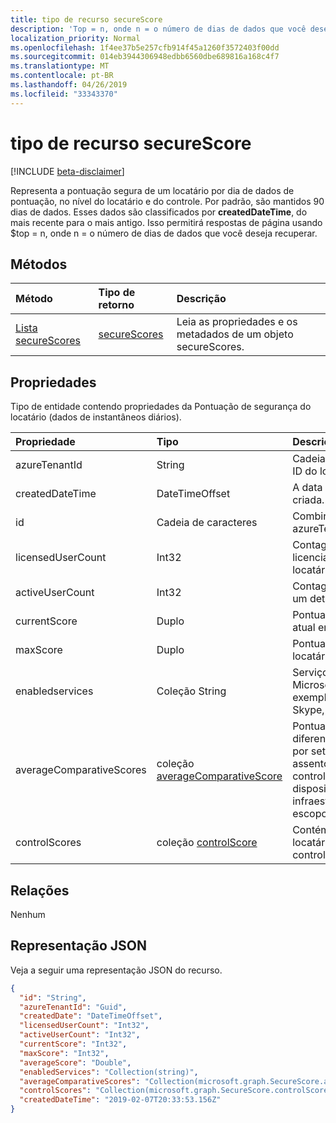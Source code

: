 ```yaml
---
title: tipo de recurso secureScore
description: 'Top = n, onde n = o número de dias de dados que você deseja recuperar. '
localization_priority: Normal
ms.openlocfilehash: 1f4ee37b5e257cfb914f45a1260f3572403f00dd
ms.sourcegitcommit: 014eb3944306948edbb6560dbe689816a168c4f7
ms.translationtype: MT
ms.contentlocale: pt-BR
ms.lasthandoff: 04/26/2019
ms.locfileid: "33343370"
---
```

# <a name="securescore-resource-type"></a>tipo de recurso secureScore

[!INCLUDE [beta-disclaimer](../../includes/beta-disclaimer.md)]

Representa a pontuação segura de um locatário por dia de dados de pontuação, no nível do locatário e do controle. Por padrão, são mantidos 90 dias de dados. Esses dados são classificados por **createdDateTime**, do mais recente para o mais antigo. Isso permitirá respostas de página usando $top = n, onde n = o número de dias de dados que você deseja recuperar. 


## <a name="methods"></a>Métodos

| Método   | Tipo de retorno|Descrição|
|:---------------|:--------|:----------|
|[Lista secureScores](../api/securescores-list.md) | [secureScores](securescores.md) |Leia as propriedades e os metadados de um objeto secureScores.|


## <a name="properties"></a>Propriedades
Tipo de entidade contendo propriedades da Pontuação de segurança do locatário (dados de instantâneos diários).

|Propriedade |Tipo |Descrição |
|:--|:--|:--|
|   azureTenantId   |   String  |   Cadeia de caracteres GUID para ID do locatário.  |
|   createdDateTime |   DateTimeOffset  |   A data em que a entidade é criada.  |
|   id  |   Cadeia de caracteres  |   Combinação de azureTenantId_createdDateTime.   |
|   licensedUserCount   |   Int32   |   Contagem de usuários licenciados de um determinado locatário.    |
|   activeUserCount |   Int32   |   Contagem de usuários ativos de um determinado locatário.  |
|   currentScore    |   Duplo  |   Pontuação Obtida de locatário atual em data especificada.    |
|   maxScore |  Duplo  |   Pontuação máxima possível de locatário na data especificada.    |
|   enabledservices |   Coleção String   |   Serviços fornecidos pela Microsoft para o locatário (por exemplo, Exchange Online, Skype, SharePoint).   |
|   averageComparativeScores |  coleção [averageComparativeScore](averagecomparativescore.md)    |Pontuação média por escopos diferentes (por exemplo, média por setor, média por meio de assentos) e categoria de controle (identidade, dados, dispositivo, aplicativos, infraestrutura) dentro do escopo. |
|   controlScores | coleção [controlScore](controlscore.md)  |   Contém pontuações de locatários para um conjunto de controles.   |


## <a name="relationships"></a>Relações

Nenhum

## <a name="json-representation"></a>Representação JSON

Veja a seguir uma representação JSON do recurso.

<!-- {
  "blockType": "resource",
  "optionalProperties": [

  ],
  "@odata.type": "microsoft.graph.secureScore"
}-->

```json
{
  "id": "String",
  "azureTenantId": "Guid",
  "createdDate": "DateTimeOffset",
  "licensedUserCount": "Int32",
  "activeUserCount": "Int32",
  "currentScore": "Int32",
  "maxScore": "Int32",
  "averageScore": "Double",
  "enabledServices": "Collection(string)",
  "averageComparativeScores": "Collection(microsoft.graph.SecureScore.averageComparativeScores)",
  "controlScores": "Collection(microsoft.graph.SecureScore.controlScores)",
  "createdDateTime": "2019-02-07T20:33:53.156Z"
}

```


<!--
{
  "type": "#page.annotation",
  "description": "secureScores resource",
  "keywords": "",
  "section": "documentation",
  "tocPath": "",
  "suppressions": []
}
-->
